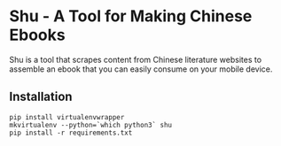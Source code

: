 # Shu - A Tool for Making Chinese Ebooks

Shu is a tool that scrapes content from Chinese literature websites to assemble an ebook that you can easily consume on your mobile device.

## Installation

```
pip install virtualenvwrapper
mkvirtualenv --python=`which python3` shu
pip install -r requirements.txt
```
